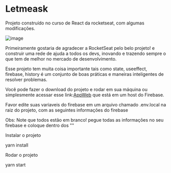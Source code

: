 # Letmeask
Projeto construído no curso de React da rocketseat, com algumas modificações.

![image](https://user-images.githubusercontent.com/103513547/163397682-f4f31f88-ff76-4e61-8bb2-84c1aa61b61a.png)

Primeiramente gostaria de agradecer a RocketSeat pelo belo projeto! e construir uma rede de ajuda a todos os devs, inovando e trazendo sempre o que tem de melhor no mercado de desenvolvimento. 

Esse projeto tem muita coisa importante tais como state, useeffect, firebase, history é um conjunto de boas práticas e maneiras inteligentes de resolver problemas.

Você pode fazer o download do projeto e rodar em sua máquina ou simplesmente acessar esse link:<a href="https://letmeask-2b7d0.web.app/" target="_blank" rel="nofollow">AppWeb</a> que está em um host do Firebase.



Favor edite suas variaveis do firebase em um arquivo chamado .env.local na raiz do projeto, com as seguintes informações do firebase

Obs: Note que todos estão em branco! pegue todas as informações no seu firebase e coloque dentro dos ""


Instalar o projeto 

yarn install

Rodar o projeto 

yarn start
